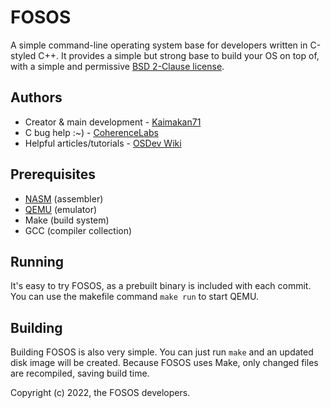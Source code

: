 # FOSOS
A simple command-line operating system base for developers written in C-styled C++. It provides a simple but strong base to build your OS on top of, with a simple and permissive [BSD 2-Clause license](https://github.com/Kaimakan71/FOSOS/blob/main/LICENSE).

## Authors
* Creator & main development - [Kaimakan71](https://github.com/Kaimakan71)
* C bug help :~) - [CoherenceLabs](https://github.com/CoherenceLabs)
* Helpful articles/tutorials - [OSDev Wiki](https://wiki.osdev.org)

## Prerequisites
* [NASM](https://www.nasm.us) (assembler)
* [QEMU](https://www.qemu.org) (emulator)
* Make (build system)
* GCC (compiler collection)

## Running
It's easy to try FOSOS, as a prebuilt binary is included with each commit. You can use the makefile command `make run` to start QEMU.

## Building
Building FOSOS is also very simple. You can just run `make` and an updated disk image will be created. Because FOSOS uses Make, only changed files are recompiled, saving build time.

Copyright (c) 2022, the FOSOS developers.